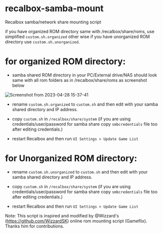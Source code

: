 # recalbox-samba-mount
Recalbox samba/network share mounting script

if you have organized ROM directory same with /recalbox/share/roms, use simplified ```custom.sh.organized``` other wise if you have unorganized ROM directory use ```custom.sh.unorganized```.

# for organized ROM directory:

- samba shared ROM directory in your PC/External drive/NAS should look same with all rom folders as in /recalbox/share/roms as screenshot below

![Screenshot from 2023-04-28 15-37-41](https://user-images.githubusercontent.com/72235930/235149394-f5dab7ef-a366-4054-8601-54b484de5b77.png)

- rename ```custom.sh.organized``` to ```custom.sh``` and then edit with your samba shared directory and IP address.

- copy ```custom.sh``` in ```/recalbox/share/system``` (if you are using credentials/user/password for samba share copy ```smbcredentials``` file too after editing credentials.)

- restart Recalbox and then run ```UI Settings > Update Game List```


# for Unorganized ROM directory:

- rename ```custom.sh.unorganized``` to ```custom.sh``` and then edit with your samba shared directory and IP address.

- copy ```custom.sh``` in ```/recalbox/share/system``` (if you are using credentials/user/password for samba share copy ```smbcredentials``` file too after editing credentials.)

- restart Recalbox and then run ```UI Settings > Update Game List```

Note: This script is inspired and modified by @Wizzard's (https://github.com/WizzardSK) online rom mounting script (Gameflix). Thanks him for contributions.
